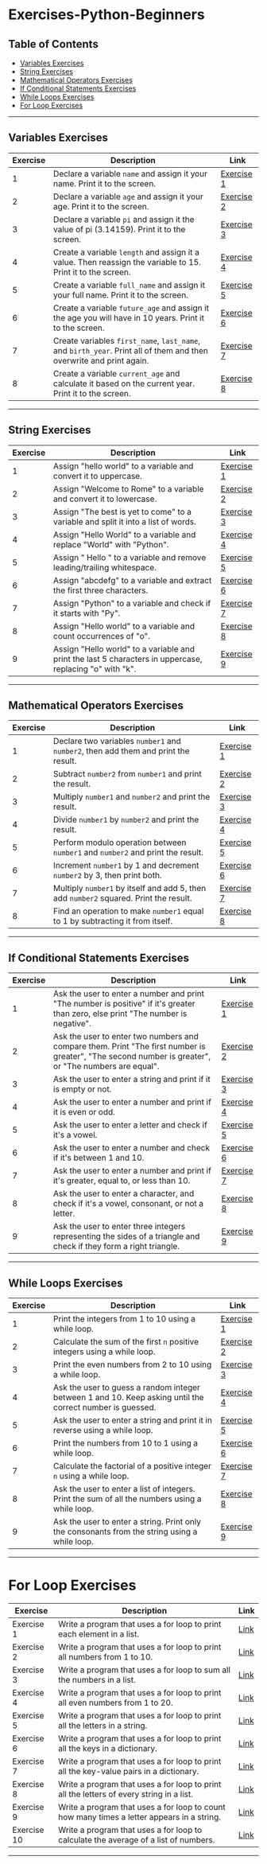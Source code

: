 # Exercises-Python-Beginners

## Table of Contents
- [Variables Exercises](#variables-exercises)
- [String Exercises](#string-exercises)
- [Mathematical Operators Exercises](#mathematical-operators-exercises)
- [If Conditional Statements Exercises](#if-conditional-statements-exercises)
- [While Loops Exercises](#while-loops-exercises)
- [For Loop Exercises](#for-loop-exercises)

---

## Variables Exercises

| Exercise | Description | Link |
|----------|-------------|------|
| 1 | Declare a variable `name` and assign it your name. Print it to the screen. | [Exercise 1](https://github.com/Sif247/Exercises-Python-Beginners/blob/main/Variables/Exercise%201.py) |
| 2 | Declare a variable `age` and assign it your age. Print it to the screen. | [Exercise 2](https://github.com/Sif247/Exercises-Python-Beginners/blob/main/Variables/Exercise%202.py) |
| 3 | Declare a variable `pi` and assign it the value of pi (3.14159). Print it to the screen. | [Exercise 3](https://github.com/Sif247/Exercises-Python-Beginners/blob/main/Variables/Exercise%203.py) |
| 4 | Create a variable `length` and assign it a value. Then reassign the variable to 15. Print it to the screen. | [Exercise 4](https://github.com/Sif247/Exercises-Python-Beginners/blob/main/Variables/Exercise%204.py) |
| 5 | Create a variable `full_name` and assign it your full name. Print it to the screen. | [Exercise 5](https://github.com/Sif247/Exercises-Python-Beginners/blob/main/Variables/Exercise%205.py) |
| 6 | Create a variable `future_age` and assign it the age you will have in 10 years. Print it to the screen. | [Exercise 6](https://github.com/Sif247/Exercises-Python-Beginners/blob/main/Variables/Exercise%206.py) |
| 7 | Create variables `first_name`, `last_name`, and `birth_year`. Print all of them and then overwrite and print again. | [Exercise 7](https://github.com/Sif247/Exercises-Python-Beginners/blob/main/Variables/Exercise%207.py) |
| 8 | Create a variable `current_age` and calculate it based on the current year. Print it to the screen. | [Exercise 8](https://github.com/Sif247/Exercises-Python-Beginners/blob/main/Variables/Exercise%208.py) |

---

## String Exercises

| Exercise | Description | Link |
|----------|-------------|------|
| 1 | Assign "hello world" to a variable and convert it to uppercase. | [Exercise 1](https://github.com/Sif247/Exercises-Python-Beginners/blob/main/String/Exercise%201.py) |
| 2 | Assign "Welcome to Rome" to a variable and convert it to lowercase. | [Exercise 2](https://github.com/Sif247/Exercises-Python-Beginners/blob/main/String/Exercise%202.py) |
| 3 | Assign "The best is yet to come" to a variable and split it into a list of words. | [Exercise 3](https://github.com/Sif247/Exercises-Python-Beginners/blob/main/String/Exercise%203.py) |
| 4 | Assign "Hello World" to a variable and replace "World" with "Python". | [Exercise 4](https://github.com/Sif247/Exercises-Python-Beginners/blob/main/String/Exercise%204.py) |
| 5 | Assign " Hello " to a variable and remove leading/trailing whitespace. | [Exercise 5](https://github.com/Sif247/Exercises-Python-Beginners/blob/main/String/Exercise%205.py) |
| 6 | Assign "abcdefg" to a variable and extract the first three characters. | [Exercise 6](https://github.com/Sif247/Exercises-Python-Beginners/blob/main/String/Exercise%206.py) |
| 7 | Assign "Python" to a variable and check if it starts with "Py". | [Exercise 7](https://github.com/Sif247/Exercises-Python-Beginners/blob/main/String/Exercise%207.py) |
| 8 | Assign "Hello world" to a variable and count occurrences of "o". | [Exercise 8](https://github.com/Sif247/Exercises-Python-Beginners/blob/main/String/Exercise%208.py) |
| 9 | Assign "Hello world" to a variable and print the last 5 characters in uppercase, replacing "o" with "k". | [Exercise 9](https://github.com/Sif247/Exercises-Python-Beginners/blob/main/String/Exercise%209.py) |

---

## Mathematical Operators Exercises

| Exercise | Description | Link |
|----------|-------------|------|
| 1 | Declare two variables `number1` and `number2`, then add them and print the result. | [Exercise 1](https://github.com/Sif247/Exercises-Python-Beginners/blob/main/mathematical%20operators/Exercise%201.py) |
| 2 | Subtract `number2` from `number1` and print the result. | [Exercise 2](https://github.com/Sif247/Exercises-Python-Beginners/blob/main/mathematical%20operators/Exercise%202.py) |
| 3 | Multiply `number1` and `number2` and print the result. | [Exercise 3](https://github.com/Sif247/Exercises-Python-Beginners/blob/main/mathematical%20operators/Exercise%203.py) |
| 4 | Divide `number1` by `number2` and print the result. | [Exercise 4](https://github.com/Sif247/Exercises-Python-Beginners/blob/main/mathematical%20operators/Exercise%204.py) |
| 5 | Perform modulo operation between `number1` and `number2` and print the result. | [Exercise 5](https://github.com/Sif247/Exercises-Python-Beginners/blob/main/mathematical%20operators/Exercise%205.py) |
| 6 | Increment `number1` by 1 and decrement `number2` by 3, then print both. | [Exercise 6](https://github.com/Sif247/Exercises-Python-Beginners/blob/main/mathematical%20operators/Exercise%206.py) |
| 7 | Multiply `number1` by itself and add 5, then add `number2` squared. Print the result. | [Exercise 7](https://github.com/Sif247/Exercises-Python-Beginners/blob/main/mathematical%20operators/Exercise%207.py) |
| 8 | Find an operation to make `number1` equal to 1 by subtracting it from itself. | [Exercise 8](https://github.com/Sif247/Exercises-Python-Beginners/blob/main/mathematical%20operators/Exercise%208.py) |

---

## If Conditional Statements Exercises

| Exercise | Description | Link |
|----------|-------------|------|
| 1 | Ask the user to enter a number and print "The number is positive" if it's greater than zero, else print "The number is negative". | [Exercise 1](https://github.com/Sif247/Exercises-Python-Beginners/blob/main/IF%20Conditional%20Statements/Exercise%201.py) |
| 2 | Ask the user to enter two numbers and compare them. Print "The first number is greater", "The second number is greater", or "The numbers are equal". | [Exercise 2](https://github.com/Sif247/Exercises-Python-Beginners/blob/main/IF%20Conditional%20Statements/Exercise%202.py) |
| 3 | Ask the user to enter a string and print if it is empty or not. | [Exercise 3](https://github.com/Sif247/Exercises-Python-Beginners/blob/main/IF%20Conditional%20Statements/Exercise%203.py) |
| 4 | Ask the user to enter a number and print if it is even or odd. | [Exercise 4](https://github.com/Sif247/Exercises-Python-Beginners/blob/main/IF%20Conditional%20Statements/Exercise%204.py) |
| 5 | Ask the user to enter a letter and check if it's a vowel. | [Exercise 5](https://github.com/Sif247/Exercises-Python-Beginners/blob/main/IF%20Conditional%20Statements/Exercise%205.py) |
| 6 | Ask the user to enter a number and check if it's between 1 and 10. | [Exercise 6](https://github.com/Sif247/Exercises-Python-Beginners/blob/main/IF%20Conditional%20Statements/Exercise%206.py) |
| 7 | Ask the user to enter a number and print if it's greater, equal to, or less than 10. | [Exercise 7](https://github.com/Sif247/Exercises-Python-Beginners/blob/main/IF%20Conditional%20Statements/Exercise%207.py) |
| 8 | Ask the user to enter a character, and check if it's a vowel, consonant, or not a letter. | [Exercise 8](https://github.com/Sif247/Exercises-Python-Beginners/blob/main/IF%20Conditional%20Statements/Exercise%208.py) |
| 9 | Ask the user to enter three integers representing the sides of a triangle and check if they form a right triangle. | [Exercise 9](https://github.com/Sif247/Exercises-Python-Beginners/blob/main/IF%20Conditional%20Statements/Exercise%209.py) |

---

## While Loops Exercises

| Exercise | Description | Link |
|----------|-------------|------|
| 1 | Print the integers from 1 to 10 using a while loop. | [Exercise 1](https://github.com/Sif247/Exercises-Python-Beginners/blob/main/While%20Loops/Exercise%201.py) |
| 2 | Calculate the sum of the first `n` positive integers using a while loop. | [Exercise 2](https://github.com/Sif247/Exercises-Python-Beginners/blob/main/While%20Loops/Exercise%202.py) |
| 3 | Print the even numbers from 2 to 10 using a while loop. | [Exercise 3](https://github.com/Sif247/Exercises-Python-Beginners/blob/main/While%20Loops/Exercise%203.py) |
| 4 | Ask the user to guess a random integer between 1 and 10. Keep asking until the correct number is guessed. | [Exercise 4](https://github.com/Sif247/Exercises-Python-Beginners/blob/main/While%20Loops/Exercise%204.py) |
| 5 | Ask the user to enter a string and print it in reverse using a while loop. | [Exercise 5](https://github.com/Sif247/Exercises-Python-Beginners/blob/main/While%20Loops/Exercise%205.py) |
| 6 | Print the numbers from 10 to 1 using a while loop. | [Exercise 6](https://github.com/Sif247/Exercises-Python-Beginners/blob/main/While%20Loops/Exercise%206.py) |
| 7 | Calculate the factorial of a positive integer `n` using a while loop. | [Exercise 7](https://github.com/Sif247/Exercises-Python-Beginners/blob/main/While%20Loops/Exercise%207.py) |
| 8 | Ask the user to enter a list of integers. Print the sum of all the numbers using a while loop. | [Exercise 8](https://github.com/Sif247/Exercises-Python-Beginners/blob/main/While%20Loops/Exercise%208.py) |
| 9 | Ask the user to enter a string. Print only the consonants from the string using a while loop. | [Exercise 9](https://github.com/Sif247/Exercises-Python-Beginners/blob/main/While%20Loops/Exercise%209.py) |

---

# For Loop Exercises

| Exercise | Description| Link |
|----------|------------|------|
| Exercise 1   | Write a program that uses a for loop to print each element in a list.| [Link](https://github.com/Sif247/Exercises-Python-Beginners/blob/main/For%20Loop/Exercise%201.py) |
| Exercise 2   | Write a program that uses a for loop to print all numbers from 1 to 10.| [Link](https://github.com/Sif247/Exercises-Python-Beginners/blob/main/For%20Loop/Exercise%202.py) |
| Exercise 3   | Write a program that uses a for loop to sum all the numbers in a list.  | [Link](https://github.com/Sif247/Exercises-Python-Beginners/blob/main/For%20Loop/Exercise%203.py) |
| Exercise 4   | Write a program that uses a for loop to print all even numbers from 1 to 20. | [Link](https://github.com/Sif247/Exercises-Python-Beginners/blob/main/For%20Loop/Exercise%204.py) |
| Exercise 5   | Write a program that uses a for loop to print all the letters in a string.| [Link](https://github.com/Sif247/Exercises-Python-Beginners/blob/main/For%20Loop/Exercise%205.py) |
| Exercise 6   | Write a program that uses a for loop to print all the keys in a dictionary. | [Link](https://github.com/Sif247/Exercises-Python-Beginners/blob/main/For%20Loop/Exercise%206.py) |
| Exercise 7   | Write a program that uses a for loop to print all the key-value pairs in a dictionary. | [Link](https://github.com/Sif247/Exercises-Python-Beginners/blob/main/For%20Loop/Exercise%207.py) |
| Exercise 8   | Write a program that uses a for loop to print all the letters of every string in a list.  | [Link](https://github.com/Sif247/Exercises-Python-Beginners/blob/main/For%20Loop/Exercise%208.py) |
| Exercise 9   | Write a program that uses a for loop to count how many times a letter appears in a string.  | [Link](https://github.com/Sif247/Exercises-Python-Beginners/blob/main/For%20Loop/Exercise%209.py) |
| Exercise 10  | Write a program that uses a for loop to calculate the average of a list of numbers. | [Link](https://github.com/Sif247/Exercises-Python-Beginners/blob/main/For%20Loop/Exercise%2010.py) |

---

